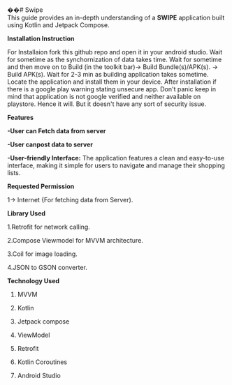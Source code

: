 ��#   Swipe  
 
This guide provides an in-depth understanding of a **SWIPE** application built using Kotlin and Jetpack Compose. 

 **Installation Instruction**

For Installaion fork this github repo and open it in your android studio. Wait for sometime as the synchornization of data takes time. Wait for sometime and then move on to Build (in the toolkit bar)-> Build Bundle(s)/APK(s). -> Build APK(s). Wait for 2-3 min as building application takes sometime. Locate the application and install them in your device. After installation if there is a google play warning stating unsecure app. Don't panic keep in mind that application is not google verified and neither available on playstore. Hence it will. But it doesn't have any sort of security issue.  

**Features**

**-User can Fetch data from server**

**-User canpost data to server**

**-User-friendly Interface:** The application features a clean and easy-to-use interface, making it simple for users to navigate and manage their shopping lists.

**Requested Permission**  

1-> Internet {For fetching data from Server).  

**Library Used**  

1.Retrofit for network calling. 

2.Compose Viewmodel for MVVM architecture.  

3.Coil for image loading.  

4.JSON to GSON converter.  

**Technology Used**  

1. MVVM
   
2. Kotlin
   
3. Jetpack compose
  
4. ViewModel
  
5. Retrofit
    
6. Kotlin Coroutines

7. Android Studio





